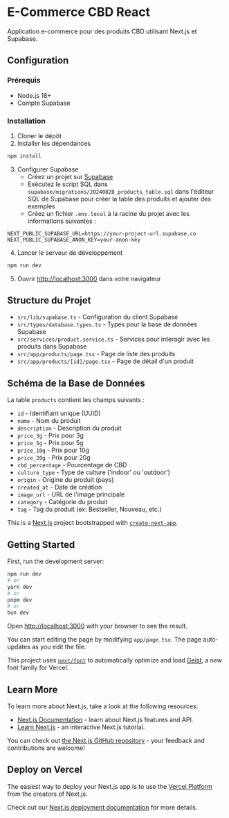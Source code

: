 # E-Commerce CBD React

Application e-commerce pour des produits CBD utilisant Next.js et Supabase.

## Configuration

### Prérequis

- Node.js 18+
- Compte Supabase

### Installation

1. Cloner le dépôt
2. Installer les dépendances

```bash
npm install
```

3. Configurer Supabase
   - Créez un projet sur [Supabase](https://supabase.com)
   - Exécutez le script SQL dans `supabase/migrations/20240820_products_table.sql` dans l'éditeur SQL de Supabase pour créer la table des produits et ajouter des exemples
   - Créez un fichier `.env.local` à la racine du projet avec les informations suivantes :

```
NEXT_PUBLIC_SUPABASE_URL=https://your-project-url.supabase.co
NEXT_PUBLIC_SUPABASE_ANON_KEY=your-anon-key
```

4. Lancer le serveur de développement

```bash
npm run dev
```

5. Ouvrir [http://localhost:3000](http://localhost:3000) dans votre navigateur

## Structure du Projet

- `src/lib/supabase.ts` - Configuration du client Supabase
- `src/types/database.types.ts` - Types pour la base de données Supabase
- `src/services/product.service.ts` - Services pour interagir avec les produits dans Supabase
- `src/app/products/page.tsx` - Page de liste des produits
- `src/app/products/[id]/page.tsx` - Page de détail d'un produit

## Schéma de la Base de Données

La table `products` contient les champs suivants :

- `id` - Identifiant unique (UUID)
- `name` - Nom du produit
- `description` - Description du produit
- `price_3g` - Prix pour 3g
- `price_5g` - Prix pour 5g
- `price_10g` - Prix pour 10g
- `price_20g` - Prix pour 20g
- `cbd_percentage` - Pourcentage de CBD
- `culture_type` - Type de culture ('indoor' ou 'outdoor')
- `origin` - Origine du produit (pays)
- `created_at` - Date de création
- `image_url` - URL de l'image principale
- `category` - Catégorie du produit
- `tag` - Tag du produit (ex: Bestseller, Nouveau, etc.)

This is a [Next.js](https://nextjs.org) project bootstrapped with [`create-next-app`](https://nextjs.org/docs/app/api-reference/cli/create-next-app).

## Getting Started

First, run the development server:

```bash
npm run dev
# or
yarn dev
# or
pnpm dev
# or
bun dev
```

Open [http://localhost:3000](http://localhost:3000) with your browser to see the result.

You can start editing the page by modifying `app/page.tsx`. The page auto-updates as you edit the file.

This project uses [`next/font`](https://nextjs.org/docs/app/building-your-application/optimizing/fonts) to automatically optimize and load [Geist](https://vercel.com/font), a new font family for Vercel.

## Learn More

To learn more about Next.js, take a look at the following resources:

- [Next.js Documentation](https://nextjs.org/docs) - learn about Next.js features and API.
- [Learn Next.js](https://nextjs.org/learn) - an interactive Next.js tutorial.

You can check out [the Next.js GitHub repository](https://github.com/vercel/next.js) - your feedback and contributions are welcome!

## Deploy on Vercel

The easiest way to deploy your Next.js app is to use the [Vercel Platform](https://vercel.com/new?utm_medium=default-template&filter=next.js&utm_source=create-next-app&utm_campaign=create-next-app-readme) from the creators of Next.js.

Check out our [Next.js deployment documentation](https://nextjs.org/docs/app/building-your-application/deploying) for more details.
